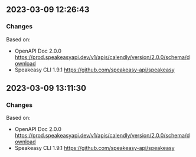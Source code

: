 

## 2023-03-09 12:26:43
### Changes
Based on:
- OpenAPI Doc 2.0.0 https://prod.speakeasyapi.dev/v1/apis/calendly/version/2.0.0/schema/download
- Speakeasy CLI 1.9.1 https://github.com/speakeasy-api/speakeasy

## 2023-03-09 13:11:30
### Changes
Based on:
- OpenAPI Doc 2.0.0 https://prod.speakeasyapi.dev/v1/apis/calendly/version/2.0.0/schema/download
- Speakeasy CLI 1.9.1 https://github.com/speakeasy-api/speakeasy